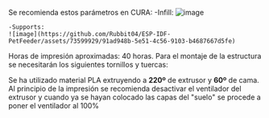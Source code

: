 Se recomienda estos parámetros en CURA:
    -Infill: 
    ![image](https://github.com/Rubbit04/ESP-IDF-PetFeeder/assets/73599929/e5be18fc-9bc4-4ea1-b1dc-9fad742044b2)

    -Supports:
    ![image](https://github.com/Rubbit04/ESP-IDF-PetFeeder/assets/73599929/91ad948b-5e51-4c56-9103-b4687667d5fe)



Horas de impresión aproximadas: 40 horas.
Para el montaje de la estructura se necesitarán los siguientes tornillos y tuercas:

Se ha utilizado material PLA extruyendo a **220º** de extrusor y **60º** de cama. Al principio de la impresión se recomienda desactivar el ventilador del extrusor y cuando ya se hayan colocado las capas del "suelo" se procede a poner el ventilador al 100%


                
